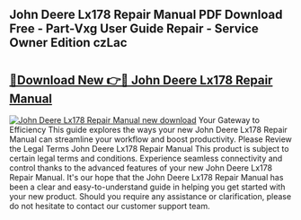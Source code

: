 ## John Deere Lx178 Repair Manual PDF Download Free - Part-Vxg User Guide Repair - Service Owner Edition czLac

# <h2><a href="http://bc93350.oget.top/?id=John+Deere+Lx178+Repair+Manual">🔗Download New 👉🔴 John Deere Lx178 Repair Manual</a></h2>

[![John Deere Lx178 Repair Manual new download](https://i.imgur.com/5g1atiW.png)](http://bc93350.oget.top/?id=John+Deere+Lx178+Repair+Manual)
Your Gateway to Efficiency This guide explores the ways your new John Deere Lx178 Repair Manual can streamline your workflow and boost productivity. Please Review the Legal Terms John Deere Lx178 Repair Manual This product is subject to certain legal terms and conditions. Experience seamless connectivity and control thanks to the advanced features of your new John Deere Lx178 Repair Manual. It's our hope that the John Deere Lx178 Repair Manual has been a clear and easy-to-understand guide in helping you get started with your new product. Should you require any assistance or clarification, please do not hesitate to contact our customer support team.
